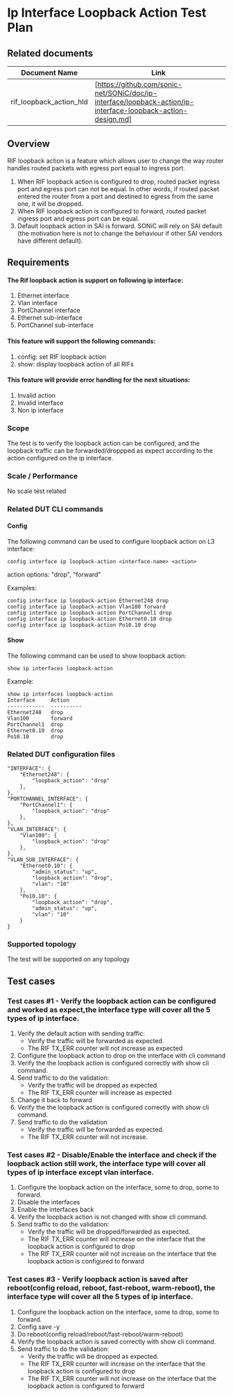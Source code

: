 # Ip Interface Loopback Action Test Plan

## Related documents

| **Document Name** | **Link** |
|-------------------|----------|
| rif_loopback_action_hld | [https://github.com/sonic-net/SONiC/doc/ip-interface/loopback-action/ip-interface-loopback-action-design.md]|


## Overview
RIF loopback action is a feature which allows user to change the way router handles routed packets with egress port equal to ingress port.

1. When RIF loopback action is configured to drop, routed packet ingress port and egress port can not be equal. In other words, if routed packet entered the router from a port and destined to egress from the same one, it will be dropped.
2. When RIF loopback action is configured to forward, routed packet ingress port and egress port can be equal.
3. Default loopback action in SAI is forward. SONiC will rely on SAI default (the motivation here is not to change the behaviour if other SAI vendors have different default).


## Requirements

#### The Rif loopback action is support on following ip interface:
1. Ethernet interface
2. Vlan interface
3. PortChannel interface
4. Ethernet sub-interface
5. PortChannel sub-interface

#### This feature will support the following commands:

1. config: set RIF loopback action
2. show: display loopback action of all RIFs

#### This feature will provide error handling for the next situations:

1. Invalid action
2. Invalid interface
3. Non ip interface

### Scope

The test is to verify the loopback action can be configured, and the loopback traffic can be forwarded/droppped as expect according to the action configured on the ip interface.

### Scale / Performance

No scale test related

### Related **DUT** CLI commands

#### Config
The following command can be used to configure loopback action on L3 interface:
```
config interface ip loopback-action <interface-name> <action>
```
action options: "drop", "forward"

Examples:
```
config interface ip loopback-action Ethernet248 drop
config interface ip loopback-action Vlan100 forward
config interface ip loopback-action PortChannel1 drop
config interface ip loopback-action Ethernet0.10 drop
config interface ip loopback-action Po10.10 drop
```

#### Show
The following command can be used to show loopback action:
```
show ip interfaces loopback-action
```
Example:
```
show ip interfaces loopback-action
Interface     Action
------------  ----------
Ethernet248   drop
Vlan100       forward
PortChannel1  drop
Ethernet0.10  drop
Po10.10       drop
```
### Related DUT configuration files

```
"INTERFACE": {
    "Ethernet248": {
        "loopback_action": "drop"
    },
},
"PORTCHANNEL_INTERFACE": {
    "PortChannel1": {
        "loopback_action": "drop"
    },
},
"VLAN_INTERFACE": {
    "Vlan100": {
        "loopback_action": "drop"
    },
},
"VLAN_SUB_INTERFACE": {
    "Ethernet0.10": {
        "admin_status": "up",
        "loopback_action": "drop",
        "vlan": "10"
    },
    "Po10.10": {
        "loopback_action": "drop",
        "admin_status": "up",
        "vlan": "10"
    }
}
```
### Supported topology
The test will be supported on any topology


## Test cases

### Test cases #1 - Verify the loopback action can be configured and worked as expect,the interface type will cover all the 5 types of ip interface.
1. Verify the default action with sending traffic:
   - Verify the traffic will be forwarded as expected.
   - The RIF TX_ERR counter will not increase as expected
2. Configure the loopback action to drop on the interface with cli command
3. Verify the the loopback action is configured correctly with show cli command.
4. Send traffic to do the validation:
   - Verify the traffic will be dropped as expected.
   - The RIF TX_ERR counter will increase as expected
5. Change it back to forward
6. Verify the the loopback action is configured correctly with show cli command.
7. Send traffic to do the validation
   - Verify the traffic will be forwarded as expected.
   - The RIF TX_ERR counter will not increase.

### Test cases #2 - Disable/Enable the interface and check if the loopback action still work, the interface type will cover all types of ip interface except vlan interface.
1. Configure the loopback action on the interface, some to drop, some to forward.
2. Disable the interfaces
3. Enable the interfaces back
4. Verify the loopback action is not changed with show cli command.
5. Send traffic to do the validation:
   - Verify the traffic will be dropped/forwarded as expected.
   - The RIF TX_ERR counter will increase on the interface that the loopback action is configured to drop
   - The RIF TX_ERR counter will not increase on the interface that the loopback action is configured to forward

### Test cases #3 - Verify loopback action is saved after reboot(config reload, reboot, fast-reboot, warm-reboot), the interface type will cover all the 5 types of ip interface.
1. Configure the loopback action on the interface, some to drop, some to forward.
2. Config save -y
3. Do reboot(config reload/reboot/fast-reboot/warm-reboot)
4. Verify the loopback action is saved correctly with show cli command.
5. Send traffic to do the validation:
   - Verify the traffic will be dropped as expected.
   - The RIF TX_ERR counter will increase on the interface that the loopback action is configured to drop
   - The RIF TX_ERR counter will not increase on the interface that the loopback action is configured to forward
